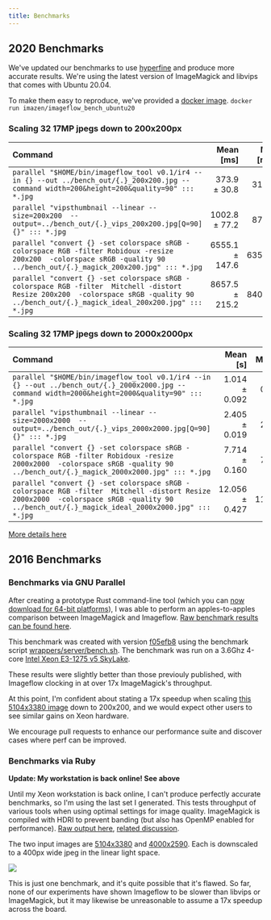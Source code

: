 ```yaml
---
title: Benchmarks
---
```


## 2020 Benchmarks

We've updated our benchmarks to use [hyperfine](https://github.com/sharkdp/hyperfine) and produce more accurate results. We're using the latest version of ImageMagick and libvips that comes with Ubuntu 20.04. 

To make them easy to reproduce, we've provided a [docker image](https://github.com/imazen/imageflow/tree/master/docker/imageflow_bench_ubuntu20). `docker run imazen/imageflow_bench_ubuntu20`

### Scaling 32 17MP jpegs down to 200x200px

| Command | Mean [ms] | Min [ms] | Max [ms] | Relative |
|:---|---:|---:|---:|---:|
| `parallel "$HOME/bin/imageflow_tool v0.1/ir4 --in {} --out ../bench_out/{.}_200x200.jpg --command width=200&height=200&quality=90" ::: *.jpg` | 373.9 ± 30.8 | 310.0 | 409.8 | 1.00 |
| `parallel "vipsthumbnail --linear --size=200x200  --output=../bench_out/{.}_vips_200x200.jpg[Q=90] {}" ::: *.jpg` | 1002.8 ± 77.2 | 872.0 | 1123.7 | 2.68 ± 0.30 |
| `parallel "convert {} -set colorspace sRGB -colorspace RGB -filter Robidoux -resize 200x200  -colorspace sRGB -quality 90 ../bench_out/{.}_magick_200x200.jpg" ::: *.jpg` | 6555.1 ± 147.6 | 6352.6 | 6794.0 | 17.53 ± 1.50 |
| `parallel "convert {} -set colorspace sRGB -colorspace RGB -filter  Mitchell -distort Resize 200x200  -colorspace sRGB -quality 90 ../bench_out/{.}_magick_ideal_200x200.jpg" ::: *.jpg` | 8657.5 ± 215.2 | 8408.4 | 9105.4 | 23.15 ± 1.99 |

### Scaling 32 17MP jpegs down to 2000x2000px

| Command | Mean [s] | Min [s] | Max [s] | Relative |
|:---|---:|---:|---:|---:|
| `parallel "$HOME/bin/imageflow_tool v0.1/ir4 --in {} --out ../bench_out/{.}_2000x2000.jpg --command width=2000&height=2000&quality=90" ::: *.jpg` | 1.014 ± 0.092 | 0.892 | 1.172 | 1.00 |
| `parallel "vipsthumbnail --linear --size=2000x2000  --output=../bench_out/{.}_vips_2000x2000.jpg[Q=90] {}" ::: *.jpg` | 2.405 ± 0.019 | 2.373 | 2.449 | 2.37 ± 0.22 |
| `parallel "convert {} -set colorspace sRGB -colorspace RGB -filter Robidoux -resize 2000x2000  -colorspace sRGB -quality 90 ../bench_out/{.}_magick_2000x2000.jpg" ::: *.jpg` | 7.714 ± 0.160 | 7.493 | 7.918 | 7.61 ± 0.71 |
| `parallel "convert {} -set colorspace sRGB -colorspace RGB -filter  Mitchell -distort Resize 2000x2000  -colorspace sRGB -quality 90 ../bench_out/{.}_magick_ideal_2000x2000.jpg" ::: *.jpg` | 12.056 ± 0.427 | 11.552 | 12.759 | 11.89 ± 1.16 |

[More details here](https://github.com/imazen/imageflow/tree/master/docker/imageflow_bench_ubuntu20)


## 2016 Benchmarks

### Benchmarks via GNU Parallel

After creating a prototype Rust command-line tool (which you can [now download for 64-bit platforms](https://www.kickstarter.com/projects/njones/imageflow-respect-the-pixels-a-secure-alt-to-image/posts/1598662)), I was able to perform an apples-to-apples comparison between ImageMagick and Imageflow. [Raw benchmark results can be found here](https://gist.github.com/lilith/3c8e3600bfd5e440ecde670239d366dd).

This benchmark was created with version [f05efb8](https://github.com/imazen/imageflow/commit/f05efb89f993827936693e98d39adb31057ec270) using the benchmark script [wrappers/server/bench.sh](https://github.com/imazen/imageflow/blob/f05efb89f993827936693e98d39adb31057ec270/wrappers/server/bench.sh). The benchmark was run on a 3.6Ghz 4-core [Intel Xeon E3-1275 v5 SkyLake](https://gist.github.com/lilith/1a4394f994a542957f89a674ec83312b). 

These results were slightly better than those previouly published, with Imageflow clocking in at over 17x ImageMagick's throughput. 

At this point, I'm confident about stating a 17x speedup when scaling [this 5104x3380 image](https://s3-us-west-2.amazonaws.com/imageflow-resources/test_inputs/u1.jpg) down to 200x200, and we would expect other users to see similar gains on Xeon hardware.  

We encourage pull requests to enhance our performance suite and discover cases where perf can be improved. 

### Benchmarks via Ruby 

**Update: My workstation is back online! See above**

Until my Xeon workstation is back online, I can't produce perfectly accurate benchmarks, so I'm using the last set I generated. This tests throughput of various tools when using optimal settings for image quality. ImageMagick is compiled with HDRI to prevent banding (but also has OpenMP enabled for performance). [Raw output here](https://gist.github.com/lilith/7808d4ba10b8a6f8d3d30e5c8e14b47a), [related discussion](https://github.com/jcupitt/libvips/issues/416).

The two input images are [5104x3380](https://s3-us-west-2.amazonaws.com/imageflow-resources/test_inputs/u1.jpg) and [4000x2590](https://s3-us-west-2.amazonaws.com/imageflow-resources/test_inputs/u6.jpg). Each is downscaled to a 400px wide jpeg in the linear light space. 

![](/img/bench1.png)

This is just one benchmark, and it's quite possible that it's flawed. So far, none of our experiments have shown Imageflow to be slower than libvips or ImageMagick, but it may likewise be unreasonable to assume a 17x speedup across the board. 
